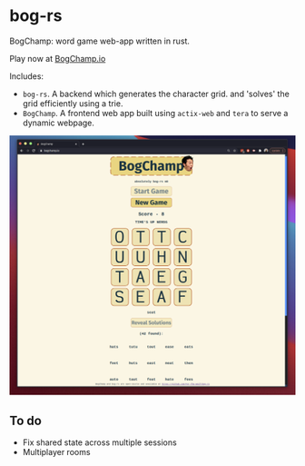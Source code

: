 # bog-rs
BogChamp: word game web-app written in rust.

Play now at [BogChamp.io](https://bogchamp.io)

Includes: 
 - `bog-rs`. A backend which generates the character grid. and 'solves' the grid efficiently using a trie.
 - `BogChamp`. A frontend web app built using `actix-web` and `tera` to serve a dynamic webpage. 

![BogChamp](https://github.com/For-The-Wolf/bog-rs/blob/master/readme_images/boggers.png)

## To do
 - Fix shared state across multiple sessions
 - Multiplayer rooms
